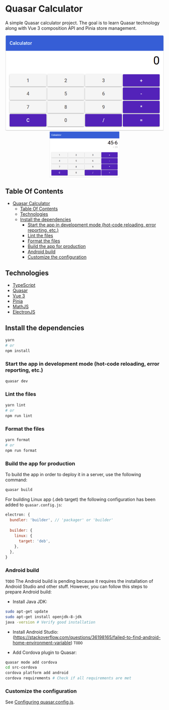 # Quasar Calculator

A simple Quasar calculator project. The goal is to learn Quasar technology along with Vue 3 composition API and Pinia store management.

<p align="center">
  <img src="./assets/calculator_screenshot_1.png"  />
  <img src="./assets/calculator_screenshot_2.png" width="44%" />
</p>

## Table Of Contents

- [Quasar Calculator](#quasar-calculator)
  - [Table Of Contents](#table-of-contents)
  - [Technologies](#technologies)
  - [Install the dependencies](#install-the-dependencies)
    - [Start the app in development mode (hot-code reloading, error reporting, etc.)](#start-the-app-in-development-mode-hot-code-reloading-error-reporting-etc)
    - [Lint the files](#lint-the-files)
    - [Format the files](#format-the-files)
    - [Build the app for production](#build-the-app-for-production)
    - [Android build](#android-build)
    - [Customize the configuration](#customize-the-configuration)

## Technologies

- [TypeScript](https://www.typescriptlang.org/)
- [Quasar](https://quasar.dev/)
- [Vue 3](https://vuejs.org/)
- [Pinia](https://reactnavigation.org/)
- [MathJS](https://www.npmjs.com/package/mathjs)
- [ElectronJS](https://www.electronjs.org/)

## Install the dependencies

```bash
yarn
# or
npm install
```

### Start the app in development mode (hot-code reloading, error reporting, etc.)

```bash
quasar dev
```

### Lint the files

```bash
yarn lint
# or
npm run lint
```

### Format the files

```bash
yarn format
# or
npm run format
```

### Build the app for production

To build the app in order to deploy it in a server, use the following command:

```bash
quasar build
```

For building Linux app (.deb target) the following configuration has been added to `quasar.config.js`:

```js
electron: {
  bundler: 'builder', // 'packager' or 'builder'

  builder: {
    linux: {
      target: 'deb',
    },
  },
}
```

### Android build

`TODO` The Android build is pending because it requires the installation of Android Studio and other stuff. However, you can follow this steps to prepare Android build:

- Install Java JDK:

```bash
sudo apt-get update
sudo apt-get install openjdk-8-jdk
java -version # Verify good installation
```

- Install Android Studio:
  (https://stackoverflow.com/questions/36198165/failed-to-find-android-home-environment-variable)
  `TODO`

- Add Cordova plugin to Quasar:

```bash
quasar mode add cordova
cd src-cordova
cordova platform add android
cordova requirements # Check if all requirements are met
```

### Customize the configuration

See [Configuring quasar.config.js](https://v2.quasar.dev/quasar-cli-webpack/quasar-config-js).
